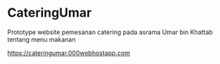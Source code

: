 # CateringUmar
Prototype website pemesanan catering pada asrama Umar bin Khattab tentang menu makanan

https://cateringumar.000webhostapp.com
